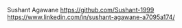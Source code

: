 Sushant Agawane
https://github.com/Sushant-1999
https://www.linkedin.com/in/sushant-agawane-a7095a174/